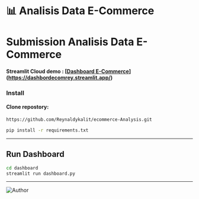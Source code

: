 # 📊 Analisis Data E-Commerce

# Submission Analisis Data E-Commerce

#### Streamlit Cloud demo : [[Dashboard E-Commerce](https://dashbordreynaldy.streamlit.app/)](https://dashbordecomrey.streamlit.app/)

### Install

#### Clone repostory:

```bash
https://github.com/Reynaldykalit/ecommerce-Analysis.git


```

```bash
pip install -r requirements.txt
```

---

## Run Dashboard

```bash
cd dashboard
streamlit run dashboard.py
```

---

![Author](https://img.shields.io/badge/Author-Reynaldy_Simanungkalit-blue)

#
